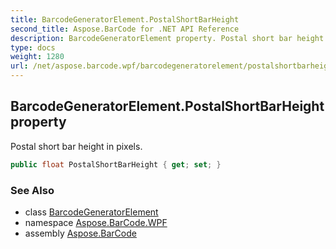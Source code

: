 ```yaml
---
title: BarcodeGeneratorElement.PostalShortBarHeight
second_title: Aspose.BarCode for .NET API Reference
description: BarcodeGeneratorElement property. Postal short bar height in pixels
type: docs
weight: 1280
url: /net/aspose.barcode.wpf/barcodegeneratorelement/postalshortbarheight/
---
```

## BarcodeGeneratorElement.PostalShortBarHeight property

Postal short bar height in pixels.

```csharp
public float PostalShortBarHeight { get; set; }
```

### See Also

* class [BarcodeGeneratorElement](../)
* namespace [Aspose.BarCode.WPF](../../barcodegeneratorelement/)
* assembly [Aspose.BarCode](../../../)


